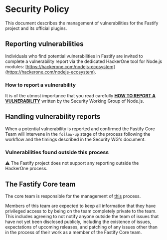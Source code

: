 # Security Policy

This document describes the management of vulnerabilities for the Fastify project and its official plugins.


## Reporting vulnerabilities

Individuals who find potential vulnerabilities in Fastify are invited to complete a vulnerability report via the dedicated HackerOne tool for Node.js modules: [https://hackerone.com/nodejs-ecosystem](https://hackerone.com/nodejs-ecosystem).

### How to report a vulnerability

It is of the utmost importance that you read carefully [**HOW TO REPORT A VULNERABILITY**](https://github.com/nodejs/security-wg/blob/HEAD/processes/third_party_vuln_process.md) written by the Security Working Group of Node.js.


## Handling vulnerability reports

When a potential vulnerability is reported and confirmed the Fastify Core Team will intervene in the
`follow-up` stage of the process following the workflow and the timings described in the Security WG's document.

### Vulnerabilities found outside this process

⚠ The Fastify project does not support any reporting outside the HackerOne process.


## The Fastify Core team

The core team is responsible for the management of [this](https://github.com/nodejs/security-wg/blob/HEAD/processes/third_party_vuln_process.md#handling-vulnerability-reports) process.

Members of this team are expected to keep all information that they have privileged access to by being
on the team completely private to the team. This includes agreeing to not notify anyone outside the
team of issues that have not yet been disclosed publicly, including the existence of issues,
expectations of upcoming releases, and patching of any issues other than in the process of their work
as a member of the Fastify Core team.
